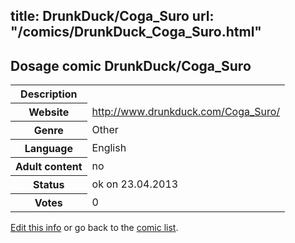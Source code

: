 title: DrunkDuck/Coga_Suro
url: "/comics/DrunkDuck_Coga_Suro.html"
---
Dosage comic DrunkDuck/Coga_Suro
-----------------------------------------

<table class="comicinfo">
<tr>
<th>Description</th><td></td>
</tr>
<tr>
<th>Website</th><td><a href="http://www.drunkduck.com/Coga_Suro/">http://www.drunkduck.com/Coga_Suro/</a></td>
</tr>
<tr>
<th>Genre</th><td>Other</td>
</tr>
<tr>
<th>Language</th><td>English</td>
</tr>
<tr>
<th>Adult content</th><td>no</td>
</tr>
<tr>
<th>Status</th><td>ok on 23.04.2013</td>
</tr>
<tr>
<th>Votes</th><td>0</div></td>
</tr>
</table>

[Edit this info](/comics/DrunkDuck_Coga_Suro_edit.html) or go back to the [comic list](../comic-index.html).

